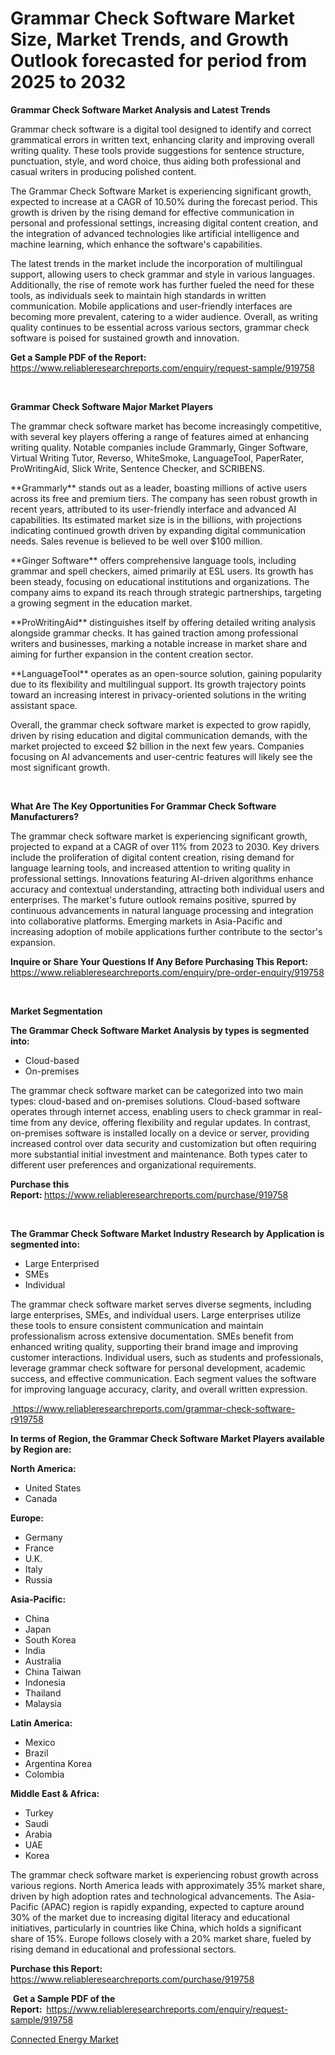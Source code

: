 <p><h1>Grammar Check Software Market Size, Market Trends, and Growth Outlook forecasted for period from 2025 to 2032</h1></p><p><strong>Grammar Check Software Market Analysis and Latest Trends</strong></p>
<p><p>Grammar check software is a digital tool designed to identify and correct grammatical errors in written text, enhancing clarity and improving overall writing quality. These tools provide suggestions for sentence structure, punctuation, style, and word choice, thus aiding both professional and casual writers in producing polished content.</p><p>The Grammar Check Software Market is experiencing significant growth, expected to increase at a CAGR of 10.50% during the forecast period. This growth is driven by the rising demand for effective communication in personal and professional settings, increasing digital content creation, and the integration of advanced technologies like artificial intelligence and machine learning, which enhance the software's capabilities. </p><p>The latest trends in the market include the incorporation of multilingual support, allowing users to check grammar and style in various languages. Additionally, the rise of remote work has further fueled the need for these tools, as individuals seek to maintain high standards in written communication. Mobile applications and user-friendly interfaces are becoming more prevalent, catering to a wider audience. Overall, as writing quality continues to be essential across various sectors, grammar check software is poised for sustained growth and innovation.</p></p>
<p><strong>Get a Sample PDF of the Report:&nbsp;</strong> <a href="https://www.reliableresearchreports.com/enquiry/request-sample/919758?utm_campaign=2938&utm_medium=2&utm_source=Github&utm_content=ia&utm_term=05032025&utm_id=grammar-check-software">https://www.reliableresearchreports.com/enquiry/request-sample/919758</a></p>
<p>&nbsp;</p>
<p><strong>Grammar Check Software Major Market Players</strong></p>
<p><p>The grammar check software market has become increasingly competitive, with several key players offering a range of features aimed at enhancing writing quality. Notable companies include Grammarly, Ginger Software, Virtual Writing Tutor, Reverso, WhiteSmoke, LanguageTool, PaperRater, ProWritingAid, Slick Write, Sentence Checker, and SCRIBENS.</p><p>**Grammarly** stands out as a leader, boasting millions of active users across its free and premium tiers. The company has seen robust growth in recent years, attributed to its user-friendly interface and advanced AI capabilities. Its estimated market size is in the billions, with projections indicating continued growth driven by expanding digital communication needs. Sales revenue is believed to be well over $100 million.</p><p>**Ginger Software** offers comprehensive language tools, including grammar and spell checkers, aimed primarily at ESL users. Its growth has been steady, focusing on educational institutions and organizations. The company aims to expand its reach through strategic partnerships, targeting a growing segment in the education market.</p><p>**ProWritingAid** distinguishes itself by offering detailed writing analysis alongside grammar checks. It has gained traction among professional writers and businesses, marking a notable increase in market share and aiming for further expansion in the content creation sector.</p><p>**LanguageTool** operates as an open-source solution, gaining popularity due to its flexibility and multilingual support. Its growth trajectory points toward an increasing interest in privacy-oriented solutions in the writing assistant space.</p><p>Overall, the grammar check software market is expected to grow rapidly, driven by rising education and digital communication demands, with the market projected to exceed $2 billion in the next few years. Companies focusing on AI advancements and user-centric features will likely see the most significant growth.</p></p>
<p>&nbsp;</p>
<p><strong>What Are The Key Opportunities For Grammar Check Software Manufacturers?</strong></p>
<p><p>The grammar check software market is experiencing significant growth, projected to expand at a CAGR of over 11% from 2023 to 2030. Key drivers include the proliferation of digital content creation, rising demand for language learning tools, and increased attention to writing quality in professional settings. Innovations featuring AI-driven algorithms enhance accuracy and contextual understanding, attracting both individual users and enterprises. The market's future outlook remains positive, spurred by continuous advancements in natural language processing and integration into collaborative platforms. Emerging markets in Asia-Pacific and increasing adoption of mobile applications further contribute to the sector's expansion.</p></p>
<p><strong>Inquire or Share Your Questions If Any Before Purchasing This Report:</strong> <a href="https://www.reliableresearchreports.com/enquiry/pre-order-enquiry/919758?utm_campaign=2938&utm_medium=2&utm_source=Github&utm_content=ia&utm_term=05032025&utm_id=grammar-check-software">https://www.reliableresearchreports.com/enquiry/pre-order-enquiry/919758</a></p>
<p>&nbsp;</p>
<p><strong>Market Segmentation</strong></p>
<p><strong>The Grammar Check Software Market Analysis by types is segmented into:</strong></p>
<p><ul><li>Cloud-based</li><li>On-premises</li></ul></p>
<p><p>The grammar check software market can be categorized into two main types: cloud-based and on-premises solutions. Cloud-based software operates through internet access, enabling users to check grammar in real-time from any device, offering flexibility and regular updates. In contrast, on-premises software is installed locally on a device or server, providing increased control over data security and customization but often requiring more substantial initial investment and maintenance. Both types cater to different user preferences and organizational requirements.</p></p>
<p><strong>Purchase this Report:&nbsp;</strong><a href="https://www.reliableresearchreports.com/purchase/919758?utm_campaign=2938&utm_medium=2&utm_source=Github&utm_content=ia&utm_term=05032025&utm_id=grammar-check-software">https://www.reliableresearchreports.com/purchase/919758</a></p>
<p>&nbsp;</p>
<p><strong>The Grammar Check Software Market Industry Research by Application is segmented into:</strong></p>
<p><ul><li>Large Enterprised</li><li>SMEs</li><li>Individual</li></ul></p>
<p><p>The grammar check software market serves diverse segments, including large enterprises, SMEs, and individual users. Large enterprises utilize these tools to ensure consistent communication and maintain professionalism across extensive documentation. SMEs benefit from enhanced writing quality, supporting their brand image and improving customer interactions. Individual users, such as students and professionals, leverage grammar check software for personal development, academic success, and effective communication. Each segment values the software for improving language accuracy, clarity, and overall written expression.</p></p>
<p><a href="https://www.reliableresearchreports.com/grammar-check-software-r919758?utm_campaign=2938&utm_medium=2&utm_source=Github&utm_content=ia&utm_term=05032025&utm_id=grammar-check-software">&nbsp;https://www.reliableresearchreports.com/grammar-check-software-r919758</a></p>
<p><strong>In terms of Region, the Grammar Check Software Market Players available by Region are:</strong></p>
<p>
    <p> <strong> North America: </strong>
        <ul>
            <li>United States</li>
            <li>Canada</li>
        </ul>
        </p> 
    <p> <strong> Europe: </strong>
        <ul>
            <li>Germany</li>
            <li>France</li>
            <li>U.K.</li>
            <li>Italy</li>
            <li>Russia</li>
        </ul>
        </p> 
    <p> <strong> Asia-Pacific: </strong>
        <ul>
            <li>China</li>
            <li>Japan</li>
            <li>South Korea</li>
            <li>India</li>
            <li>Australia</li>
            <li>China Taiwan</li>
            <li>Indonesia</li>
            <li>Thailand</li>
            <li>Malaysia</li>
        </ul>
        </p> 
    <p> <strong> Latin America: </strong>
        <ul>
            <li>Mexico</li>
            <li>Brazil</li>
            <li>Argentina Korea</li>
            <li>Colombia</li>
        </ul>
        </p> 
    <p> <strong> Middle East & Africa: </strong>
        <ul>
            <li>Turkey</li>
            <li>Saudi</li>
            <li>Arabia</li>
            <li>UAE</li>
            <li>Korea</li>
        </ul>
    </p>
    </p>
<p><p>The grammar check software market is experiencing robust growth across various regions. North America leads with approximately 35% market share, driven by high adoption rates and technological advancements. The Asia-Pacific (APAC) region is rapidly expanding, expected to capture around 30% of the market due to increasing digital literacy and educational initiatives, particularly in countries like China, which holds a significant share of 15%. Europe follows closely with a 20% market share, fueled by rising demand in educational and professional sectors.</p></p>
<p><strong>Purchase this Report: </strong><a href="https://www.reliableresearchreports.com/purchase/919758?utm_campaign=2938&utm_medium=2&utm_source=Github&utm_content=ia&utm_term=05032025&utm_id=grammar-check-software">https://www.reliableresearchreports.com/purchase/919758</a></p>
<p>&nbsp;<strong>Get a Sample PDF of the Report:&nbsp;&nbsp;</strong><a href="https://www.reliableresearchreports.com/enquiry/request-sample/919758?utm_campaign=2938&utm_medium=2&utm_source=Github&utm_content=ia&utm_term=05032025&utm_id=grammar-check-software">https://www.reliableresearchreports.com/enquiry/request-sample/919758</a></p>
<p><strong></strong></p>
<p><p><a href="https://github.com/boisetwa16/Market-Research-Report-List-1/blob/main/connected-energy-market.md?utm_campaign=2938&utm_medium=2&utm_source=Github&utm_content=ia&utm_term=05032025&utm_id=grammar-check-software">Connected Energy Market</a></p></p>